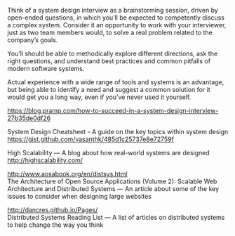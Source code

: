 Think of a system design interview as a brainstorming session, driven by open-ended questions, in which you’ll be expected to competently discuss a complex system. Consider it an opportunity to work with your interviewer, just as two team members would, to solve a real problem related to the company’s goals.  

 You’ll should be able to methodically explore different directions, ask the right questions, and understand best practices and common pitfalls of modern software systems.

Actual experience with a wide range of tools and systems is an advantage, but being able to identify a need and suggest a common solution for it would get you a long way, even if you’ve never used it yourself.

https://blog.pramp.com/how-to-succeed-in-a-system-design-interview-27b35de0df26


System Design Cheatsheet - A guide on the key topics within system design  
https://gist.github.com/vasanthk/485d1c25737e8e72759f  

High Scalability — A blog about how real-world systems are designed
http://highscalability.com/  

http://www.aosabook.org/en/distsys.html  
The Architecture of Open Source Applications (Volume 2): Scalable Web Architecture and Distributed Systems — An article about some of the key issues to consider when designing large websites  

http://dancres.github.io/Pages/  
Distributed Systems Reading List — A list of articles on distributed systems to help change the way you think  





